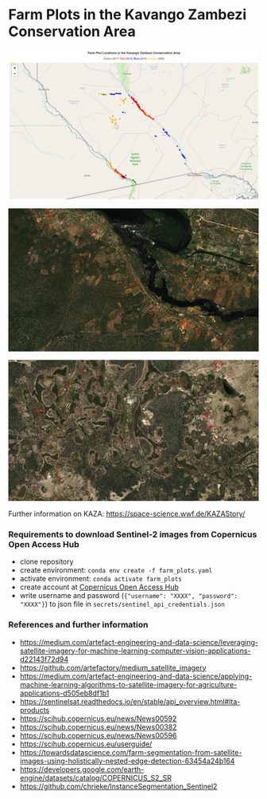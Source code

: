 # Farm Plots in the Kavango Zambezi Conservation Area

![Farm Plots Fixed Locations in the Kavango Zambezi Conservation Area by Year](farm_plots_fixed_locations_by_year.png 'Farm Plots Fixed Locations in the Kavango Zambezi Conservation Area by Year')

![Sample Region Sioma (Sentinel-2 RGB Overlay April 2020)](sample_region_sioma.png 'Sample Region Sioma')

![Sample Region Mulele (Sentinel-2 RGB Overlay April 2020](sample_region_mulele.png 'Sample Region Mulele')

Further information on KAZA: https://space-science.wwf.de/KAZAStory/

### Requirements to download Sentinel-2 images from Copernicus Open Access Hub

- clone repository
- create environment: `conda env create -f farm_plots.yaml`
- activate environment: `conda activate farm_plots`
- create account at [Copernicus Open Access Hub](https://scihub.copernicus.eu/dhus/#/home)
- write username and password (`{"username": "XXXX", "password": "XXXX"}`) to json file in `secrets/sentinel_api_credentials.json`

### References and further information

- https://medium.com/artefact-engineering-and-data-science/leveraging-satellite-imagery-for-machine-learning-computer-vision-applications-d22143f72d94
- https://github.com/artefactory/medium_satellite_imagery
- https://medium.com/artefact-engineering-and-data-science/applying-machine-learning-algorithms-to-satellite-imagery-for-agriculture-applications-d505eb8df1b1
- https://sentinelsat.readthedocs.io/en/stable/api_overview.html#lta-products
- https://scihub.copernicus.eu/news/News00592
- https://scihub.copernicus.eu/news/News00382
- https://scihub.copernicus.eu/news/News00596
- https://scihub.copernicus.eu/userguide/
- https://towardsdatascience.com/farm-segmentation-from-satellite-images-using-holistically-nested-edge-detection-63454a24b164
- https://developers.google.com/earth-engine/datasets/catalog/COPERNICUS_S2_SR
- https://github.com/chrieke/InstanceSegmentation_Sentinel2
